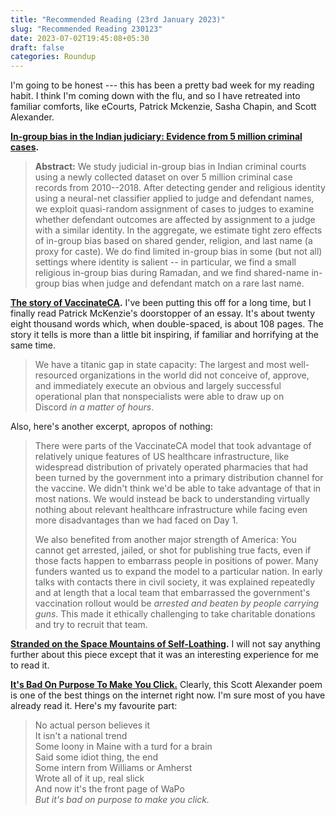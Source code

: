 ```yaml
---
title: "Recommended Reading (23rd January 2023)"
slug: "Recommended Reading 230123"
date: 2023-07-02T19:45:08+05:30
draft: false
categories: Roundup
---
```


I'm going to be honest --- this has been a pretty bad week for my reading habit. I think I'm coming down with the flu, and so I have retreated into familiar comforts, like eCourts, Patrick Mckenzie, Sasha Chapin, and Scott Alexander.

**[In-group bias in the Indian judiciary: Evidence from 5 million criminal cases](https://doi.org/10.1145/3460112.3471943).**

> **Abstract:** We study judicial in-group bias in Indian criminal courts using a newly collected dataset on over 5 million criminal case records from 2010--2018. After detecting gender and religious identity using a neural-net classifier applied to judge and defendant names, we exploit quasi-random assignment of cases to judges to examine whether defendant outcomes are affected by assignment to a judge with a similar identity. In the aggregate, we estimate tight zero effects of in-group bias based on shared gender, religion, and last name (a proxy for caste). We do find limited in-group bias in some (but not all) settings where identity is salient -- in particular, we find a small religious in-group bias during Ramadan, and we find shared-name in-group bias when judge and defendant match on a rare last name.

**[The story of VaccinateCA](https://www.worksinprogress.co/issue/the-story-of-vaccinateca/).** I've been putting this off for a long time, but I finally read Patrick McKenzie's doorstopper of an essay. It's about twenty eight thousand words which, when double-spaced, is about 108 pages. The story it tells is more than a little bit inspiring, if familiar and horrifying at the same time.

> We have a titanic gap in state capacity: The largest and most well-resourced organizations in the world did not conceive of, approve, and immediately execute an obvious and largely successful operational plan that nonspecialists were able to draw up on Discord *in a matter of hours*.

Also, here's another excerpt, apropos of nothing:

> There were parts of the VaccinateCA model that took advantage of relatively unique features of US healthcare infrastructure, like widespread distribution of privately operated pharmacies that had been turned by the government into a primary distribution channel for the vaccine. We didn't think we'd be able to take advantage of that in most nations. We would instead be back to understanding virtually nothing about relevant healthcare infrastructure while facing even more disadvantages than we had faced on Day 1.
>
> We also benefited from another major strength of America: You cannot get arrested, jailed, or shot for publishing true facts, even if those facts happen to embarrass people in positions of power. Many funders wanted us to expand the model to a particular nation. In early talks with contacts there in civil society, it was explained repeatedly and at length that a local team that embarrassed the government's vaccination rollout would be *arrested and beaten by people carrying guns*. This made it ethically challenging to take charitable donations and try to recruit that team.

**[Stranded on the Space Mountains of Self-Loathing](https://sashachapin.substack.com/p/stranded-on-the-space-mountains-of).** I will not say anything further about this piece except that it was an interesting experience for me to read it.

**[It's Bad On Purpose To Make You Click.](https://astralcodexten.substack.com/p/its-bad-on-purpose-to-make-you-click)** Clearly, this Scott Alexander poem is one of the best things on the internet right now. I'm sure most of you have already read it. Here's my favourite part:

> No actual person believes it\
> It isn't a national trend\
> Some loony in Maine with a turd for a brain\
> Said some idiot thing, the end\
> Some intern from Williams or Amherst\
> Wrote all of it up, real slick\
> And now it's the front page of WaPo\
> *But it's bad on purpose to make you click.*